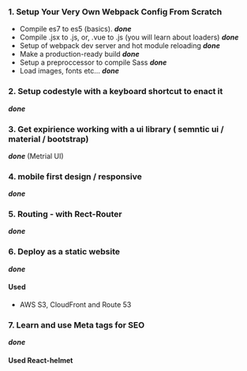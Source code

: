 ### 1. Setup Your Very Own Webpack Config From Scratch
- Compile es7 to es5 (basics). ***done***
- Compile .jsx to .js, or, .vue to .js (you will learn about loaders) ***done***
- Setup of webpack dev server and hot module reloading ***done***
- Make a production-ready build ***done***
-  Setup a preproccessor to compile Sass ***done***
- Load images, fonts etc... ***done***

### 2. Setup codestyle with a keyboard shortcut to enact it 
***done***

### 3. Get expirience working with a ui library ( semntic ui / material / bootstrap)
***done*** (Metrial UI)

### 4. mobile first design / responsive
***done***

### 5. Routing - with Rect-Router
***done***

### 6. Deploy as a static website
***done***
#### Used
 - AWS S3, CloudFront and Route 53
### 7. Learn and use Meta tags for SEO
***done***
#### Used React-helmet

 
